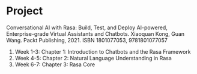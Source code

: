 # Project

Conversational AI with Rasa: Build, Test, and Deploy AI-powered, Enterprise-grade Virtual Assistants and Chatbots. Xiaoquan Kong, Guan Wang. Packt Publishing, 2021.
ISBN	1801077053, 9781801077057


1. Week 1-3: Chapter 1: Introduction to Chatbots and the Rasa Framework
2. Week 4-5: Chapter 2: Natural Language Understanding in Rasa
3. Week 6-7: Chapter 3: Rasa Core
